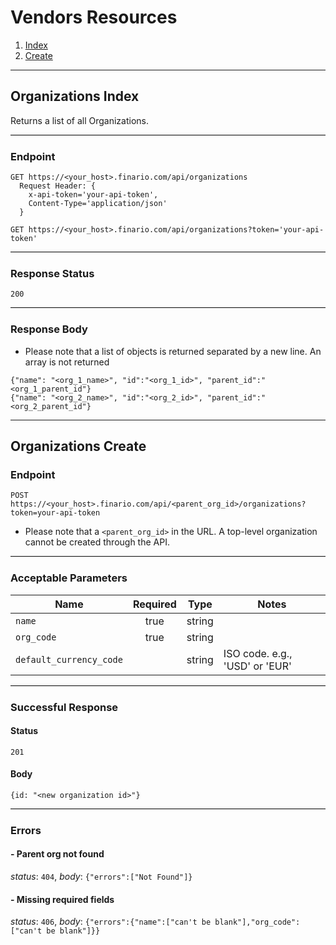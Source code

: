 # Vendors Resources

1. [Index](#organizations-index)
2. [Create](#organizations-create)

* * *

## Organizations Index
Returns a list of all Organizations.
<hr style="border-bottom: 1px solid #ddd"/>

### Endpoint
```
GET https://<your_host>.finario.com/api/organizations
  Request Header: {
    x-api-token='your-api-token',
    Content-Type='application/json'
  }
```
`GET https://<your_host>.finario.com/api/organizations?token='your-api-token'`

<hr style="border-bottom: 1px solid #ddd"/>

### Response Status
`200`

<hr style="border-bottom: 1px solid #ddd"/>

### Response Body
* Please note that a list of objects is returned separated by a new line. An array is not returned
```
{"name": "<org_1_name>", "id":"<org_1_id>", "parent_id":"<org_1_parent_id"}
{"name": "<org_2_name>", "id":"<org_2_id>", "parent_id":"<org_2_parent_id"}
```

* * *

## Organizations Create

### Endpoint
`POST https://<your_host>.finario.com/api/<parent_org_id>/organizations?token=your-api-token`
* Please note that a `<parent_org_id>` in the URL. A top-level organization cannot be created through the API.
<hr style="border-bottom: 1px solid #ddd"/>

### Acceptable Parameters

Name | Required | Type | Notes
---- | :------: | :--: | -----
`name` | true | string |
`org_code` | true | string |
`default_currency_code` | | string | ISO code. e.g., 'USD' or 'EUR'

<hr style="border-bottom: 1px solid #ddd"/>

### Successful Response
#### Status
`201`

#### Body
`{id: "<new organization id>"}`

<hr style="border-bottom: 1px solid #ddd"/>

### Errors
#### - Parent org not found
_status_: `404`, _body_: `{"errors":["Not Found"]}`

#### - Missing required fields
_status_: `406`, _body_: `{"errors":{"name":["can't be blank"],"org_code":["can't be blank"]}}`

